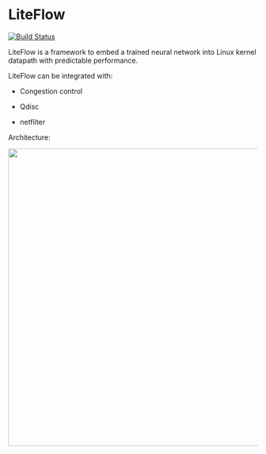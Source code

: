 # LiteFlow

[![Build Status](https://travis-ci.org/liteflow/liteflow.svg?branch=master)](https://travis-ci.org/liteflow/liteflow)

LiteFlow is a framework to embed a trained neural network into Linux kernel datapath with predictable performance.

LiteFlow can be integrated with:

* Congestion control

* Qdisc

* netfilter

Architecture:

<img src="https://snowzjx.me/img/LiftFlow%20Architecture.png" width="600">
